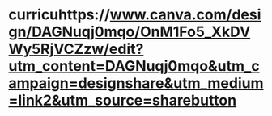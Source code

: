# curricuhttps://www.canva.com/design/DAGNuqj0mqo/OnM1Fo5_XkDVWy5RjVCZzw/edit?utm_content=DAGNuqj0mqo&utm_campaign=designshare&utm_medium=link2&utm_source=sharebutton
